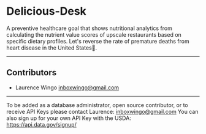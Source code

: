 # Delicious-Desk
A preventive healthcare goal that shows nutritional analytics from calculating the nutrient value scores of upscale restaurants based on specific dietary profiles.  Let's reverse the rate of premature deaths from heart disease in the United States🍔.

- - -
## Contributors
- Laurence Wingo <inboxwingo@gmail.com>
- - -
To be added as a database administrator, open source contributor, or to receive API Keys please contact Laurence: <inboxwingo@gmail.com>
You can also sign up for your own API Key with the USDA: https://api.data.gov/signup/
